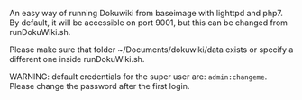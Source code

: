 An easy way of running Dokuwiki from baseimage with lighttpd and php7.
By default, it will be accessible on port 9001, but this can be changed from runDokuWiki.sh.

Please make sure that folder ~/Documents/dokuwiki/data exists or specify a different one inside runDokuWiki.sh.


WARNING: default credentials for the super user are: <code>admin:changeme</code>. Please change the password after the first login.
